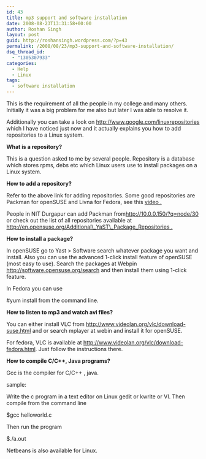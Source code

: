 ```yaml
---
id: 43
title: mp3 support and software installation
date: 2008-08-23T13:31:58+00:00
author: Roshan Singh
layout: post
guid: http://roshansingh.wordpress.com/?p=43
permalink: /2008/08/23/mp3-support-and-software-installation/
dsq_thread_id:
  - "1305307933"
categories:
  - Help
  - Linux
tags:
  - software installation
---
```

This is the requirement of all the people in my college and many others. Initially it was a big problem for me also but later I was able to resolve it.

Additionally you can take a look on <http://www.google.com/linuxrepositories> which I have noticed just now and it actually explains you how to add repositories to a Linux system.

**What is a repository?**

This is a question asked to me by several people. Repository is a database which stores rpms, debs etc which Linux users use to install packages on a Linux system.

**How to add a repository?**

Refer to the above link for adding repositories. Some good repositories are Packman for openSUSE and Livna for Fedora, see this [video .](http://kushal.fedorapeople.org/livna.ogg) 

People in NIT Durgapur can add Packman from<http://10.0.0.150/?q=node/30> or check out the list of all repositories available at [http://en.opensuse.org/Additional\_YaST\_Package_Repositories .](http://en.opensuse.org/Additional_YaST_Package_Repositories)

**How to install a package?**

In openSUSE go to Yast > Software search whatever package you want and install. Also you can use the advanced 1-click install feature of openSUSE (most easy to use). Search the packages at Webpin <http://software.opensuse.org/search> and then install them using 1-click feature.

In Fedora you can use

#yum install <package> from the command line.

**How to listen to mp3 and watch avi files?**

You can either install VLC from <http://www.videolan.org/vlc/download-suse.html> and or search mplayer at webin and install it for openSUSE.

For fedora, VLC is available at  <http://www.videolan.org/vlc/download-fedora.html>. Just follow the instructions there.

**How to compile C/C++, Java programs?**

Gcc is the compiler for C/C++ , java.

sample:

Write the c program in a text editor on Linux gedit or kwrite or VI. Then compile from the command line

$gcc helloworld.c

Then run the program

$./a.out

Netbeans is also available for Linux.